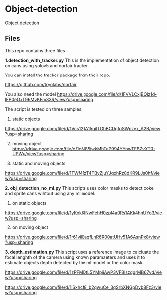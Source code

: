 # Object-detection
Object detection


## Files
This repo contains three files

**1.detection_with_tracker.py**
This is the implementation of object detection on cans using yolov5 and norfair tracker.

You can install the tracker package from their repo.

https://github.com/tryolabs/norfair

You also need the model
https://drive.google.com/file/d/1FVVLCxjBQjz1d-lEP0eOxT96MvKFm33R/view?usp=sharing

The script is tested on three samples:
1. static objects 

https://drive.google.com/file/d/1Vcs12jlA15qiITGhBCDqfqSWpzex_A2B/view?usp=sharing


2. moving object
https://drive.google.com/file/d/1oM85jwkMhTeP994YYnwTEBZvXTR-UPWu/view?usp=sharing



3. static and moving objects 

https://drive.google.com/file/d/1TWf41zT4TByZjuYJqxhRz8dKR9LJs0hf/view?usp=sharing



**2. obj_detection_no_ml.py**
This scripts uses color masks to detect coke and sprite cans wihtout using any ml model.
1. on static objects


https://drive.google.com/file/d/1yKokKINwFehH0zpI4a0Rs1AKk4hnUYo3/view?usp=sharing

2. on moving object

https://drive.google.com/file/d/1r61vilEaqfLnR6R00atUHv51A6AsnPx8/view?usp=sharing


**3. depth_estimation.py**
This script uses a reference image to calcluate the focal lenghth of the camera using known paramaeters and uses it to estimate objects depth detected by the ml model or the color mask.

https://drive.google.com/file/d/1zPFMDtL5YMpjjAwP3VFBlszggrMB67vd/view?usp=sharing


https://drive.google.com/file/d/1lSxhcf8_b2qwuCe_3qSrbXNGpDvb8Fz3/view?usp=sharing


